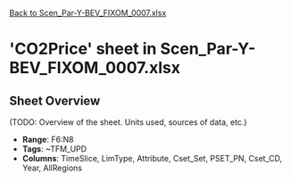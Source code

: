 [Back to Scen_Par-Y-BEV_FIXOM_0007.xlsx](README.md)

# 'CO2Price' sheet in Scen_Par-Y-BEV_FIXOM_0007.xlsx

## Sheet Overview

(TODO: Overview of the sheet. Units used, sources of data, etc.)

- **Range**: F6:N8
- **Tags**: ~TFM_UPD
- **Columns**: TimeSlice, LimType, Attribute, Cset_Set, PSET_PN, Cset_CD, Year, AllRegions

